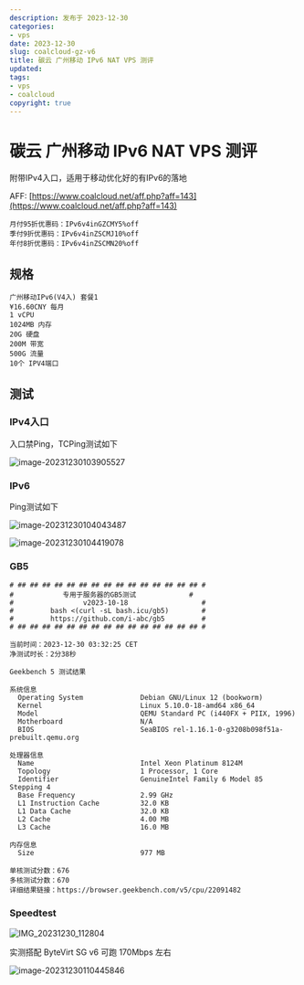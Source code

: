```yaml
---
description: 发布于 2023-12-30
categories:
- vps
date: 2023-12-30
slug: coalcloud-gz-v6
title: 碳云 广州移动 IPv6 NAT VPS 测评
updated: 
tags: 
- vps
- coalcloud
copyright: true
---
```


# 碳云 广州移动 IPv6 NAT VPS 测评

附带IPv4入口，适用于移动优化好的有IPv6的落地

AFF: [https://www.coalcloud.net/aff.php?aff=143](https://www.coalcloud.net/aff.php?aff=143)

```
月付95折优惠码：IPv6v4inGZCMY5%off
季付9折优惠码：IPv6v4inZSCMJ10%off
年付8折优惠码：IPv6v4inZSCMN20%off
```

## 规格

```
广州移动IPv6(V4入) 套餐1
¥16.60CNY 每月
1 vCPU
1024MB 内存
20G 硬盘
200M 带宽
500G 流量
10个 IPV4端口
```

## 测试

### IPv4入口

入口禁Ping，TCPing测试如下

![image-20231230103905527](https://media.opennet.top/i/2023/12/30/h2ldmo-0.png)

### IPv6

Ping测试如下

![image-20231230104043487](https://media.opennet.top/i/2023/12/30/h3nmao-0.png)

![image-20231230104419078](https://media.opennet.top/i/2023/12/30/h5nkw8-0.png)

### GB5

```
# ## ## ## ## ## ## ## ## ## ## ## ## ## ## ## #
#            专用于服务器的GB5测试             #
#                 v2023-10-18                  #
#         bash <(curl -sL bash.icu/gb5)        #
#         https://github.com/i-abc/gb5         #
# ## ## ## ## ## ## ## ## ## ## ## ## ## ## ## #

当前时间：2023-12-30 03:32:25 CET
净测试时长：2分38秒

Geekbench 5 测试结果

系统信息
  Operating System              Debian GNU/Linux 12 (bookworm)
  Kernel                        Linux 5.10.0-18-amd64 x86_64
  Model                         QEMU Standard PC (i440FX + PIIX, 1996)
  Motherboard                   N/A
  BIOS                          SeaBIOS rel-1.16.1-0-g3208b098f51a-prebuilt.qemu.org

处理器信息
  Name                          Intel Xeon Platinum 8124M
  Topology                      1 Processor, 1 Core
  Identifier                    GenuineIntel Family 6 Model 85 Stepping 4
  Base Frequency                2.99 GHz
  L1 Instruction Cache          32.0 KB
  L1 Data Cache                 32.0 KB
  L2 Cache                      4.00 MB
  L3 Cache                      16.0 MB

内存信息
  Size                          977 MB

单核测试分数：676
多核测试分数：670
详细结果链接：https://browser.geekbench.com/v5/cpu/22091482
```

### Speedtest

![IMG_20231230_112804](https://media.opennet.top/i/2023/12/30/ik5jj1-0.jpg)

实测搭配 ByteVirt SG v6 可跑 170Mbps 左右

![image-20231230110445846](https://media.opennet.top/i/2023/12/30/hhyh6q-0.png)
